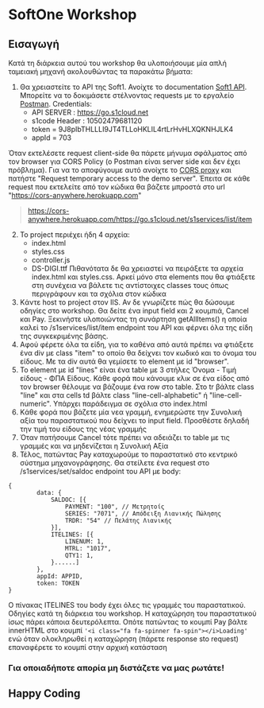 # SoftOne Workshop

## Εισαγωγή

Κατά τη διάρκεια αυτού του workshop θα υλοποιήσουμε μία απλή ταμειακή μηχανή ακολουθώντας τα παρακάτω βήματα:

1. Θα χρειαστείτε το API της Soft1. Ανοίχτε το documentation [Soft1 API](http://s1sites.s1cloud.net/s1docs/goapi/docs/index.html#overview). Μπορείτε να το δοκιμάσετε στέλνοντας requests με το εργαλείο [Postman](https://www.postman.com). Credentials:
    * API SERVER : https://go.s1cloud.net
    * s1code Header : 10502479681120
    * token = 9J8pIbTHLLLI9JT4TLLoHKLIL4rtLrHvHLXQKNHJLK4
    * appId = 703

Όταν εκτελέσετε request client-side θα πάρετε μήνυμα σφάλματος από τον browser για CORS Policy (ο Postman είναι server side και δεν έχει πρόβλημα). Για να το αποφύγουμε αυτό ανοίχτε το [CORS proxy](https://cors-anywhere.herokuapp.com) και πατήστε "Request temporary access to the demo server". Έπειτα σε κάθε request που εκτελείτε από τον κώδικα θα βάζετε μπροστά στο url "https://cors-anywhere.herokuapp.com"
>https://cors-anywhere.herokuapp.com/https://go.s1cloud.net/s1services/list/item
2. To project περιέχει ήδη 4 αρχεία: 
    * index.html 
    * styles.css 
    * controller.js
    * DS-DIGI.ttf
Πιθανότατα δε θα χρειαστεί να πειράξετε τα αρχεία index.html και styles.css. Αρκεί μόνο στα elements που θα φτιάξετε στη συνέχεια να βάλετε τις αντίστοιχες classes τους όπως περιγράφουν και τα σχόλια στον κώδικα
3. Kάντε host το project στον IIS. Αν δε γνωρίζετε πώς θα δώσουμε οδηγίες στο workshop. Θα δείτε ένα input field και 2 κουμπιά, Cancel και Pay. Ξεκινήστε υλοποιώντας τη συνάρτηση getAllItems() η οποία καλεί το /s1services/list/item endpoint του API και φέρνει όλα της είδη της συγκεκριμένης βάσης.
4. Αφού φέρετε όλα τα είδη, για το καθένα από αυτά πρέπει να φτιάξετε ένα div με class "item" το οποίο θα δείχνει τον κωδικό και το όνομα του είδους. Με τα div αυτά θα γεμίσετε το element με id "browser".
5. To element με id "lines" είναι ένα table με 3 στήλες Όνομα - Τιμή είδους - ΦΠΑ Είδους. Κάθε φορά που κάνουμε κλικ σε ένα είδος από τον browser θέλουμε να βάζουμε ένα row στο table. Στο tr βάλτε class "line" και στα cells td βάλτε class "line-cell-alphabetic" ή "line-cell-numeric". Υπάρχει παράδειγμα σε σχόλια στο index.html
6. Kάθε φορά που βάζετε μία νεα γραμμή, ενημερώστε την Συνολική αξία του παραστατικού που δείχνει το input field. Προσθέστε δηλαδή την τιμή του είδους της νέας γραμμής
7. Όταν πατήσουμε Cancel τότε πρέπει να αδειάζει το table με τις γραμμές και να μηδενίζεται η Συνολική Αξία
8. Τέλος, πατώντας Pay καταχωρούμε το παραστατικό στο κεντρικό σύστημα μηχανογράφησης. Θα στείλετε ένα request στο /s1services/set/saldoc endpoint του API με body:
```Javascipt
{
        data: {
            SALDOC: [{
                PAYMENT: "100", // Μετρητοίς
                SERIES: "7071", // Απόδειξη Λιανικής Πώλησης
                TRDR: "54" // Πελάτης Λιανικής
            }],
            ITELINES: [{
                LINENUM: 1,
                MTRL: "1017",
                QTY1: 1,
            }......]
        },
        appId: APPID,
        token: TOKEN
}
```
Ο πίνακας ΙΤΕLINES του body έχει όλες τις γραμμές του παραστατικού. Οδηγίες κατά τη διάρκεια του workshop. H καταχώρηση του παραστατικού ίσως πάρει κάποια δευτερόλεπτα. Οπότε πατώντας το κουμπί Pay βάλτε innerHTML στο κουμπί ```'<i class="fa fa-spinner fa-spin"></i>Loading'``` ενώ όταν ολοκληρωθεί η καταχώρηση (πάρετε response sto request) επαναφέρετε το κουμπί στην αρχική κατάσταση

### Για οποιαδήποτε απορία μη διστάζετε να μας ρωτάτε!

## Happy Coding 

  

